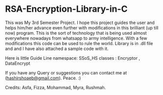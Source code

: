 # RSA-Encryption-Library-in-C

This was My 3rd Semester Project. I hope this project guides the user and helps him/her advance even further with modifications in this brilliant (up till now) program. This is the sort of technology that is being used almost everywhere nowadays from whatsapp to army intelligence. With a few modifications this code can be used to rule the world.
Library is in .dll file and and I have also attached a sample code with it.

Here is little Guide Line
namespace: SSoS_HS
classes : Encryptor , DataEncrypt

If you have any Query or suggestions you can contact me at (hashirshoaeb@gmail.com).
Peace. :)

Credits:
Asfa, Fizza, Mohammad, Myra, Rushmah.
